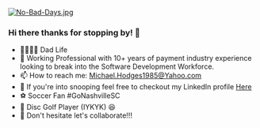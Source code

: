 [![No-Bad-Days.jpg](https://i.postimg.cc/bwCvsv8M/No-Bad-Days.jpg)](https://postimg.cc/18FSds8c)

### Hi there thanks for stopping by! 👋

- 👨‍👩‍👧‍👧 Dad Life
- 🏢  Working Professional with 10+ years of payment industry experience looking to break into the Software Development Workforce.
- 📫  How to reach me: Michael.Hodges1985@Yahoo.com
- 👀  If you're into snooping feel free to checkout my LinkedIn profile [Here](https://www.linkedin.com/in/michael-hodges-937225ba/)
- ⚽  Soccer Fan #GoNashvilleSC
- 🌲  Disc Golf Player (IYKYK) 😆
- 🤝  Don't hesitate let's collaborate!!! 
